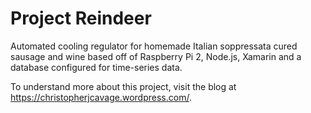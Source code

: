# Project Reindeer
Automated cooling regulator for homemade Italian soppressata cured sausage and wine based off of Raspberry Pi 2, Node.js, Xamarin and a database configured for time-series data.

To understand more about this project, visit the blog at https://christopherjcavage.wordpress.com/.
